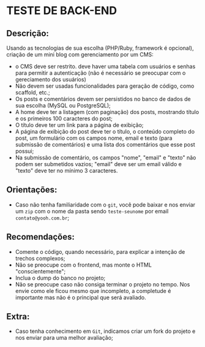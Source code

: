 # TESTE DE BACK-END

## Descrição:
Usando as tecnologias de sua escolha (PHP/Ruby, framework é opcional), criação de um mini blog com gerenciamento por um CMS:

- o CMS deve ser restrito. deve haver uma tabela com usuários e senhas para permitir a autenticação (não é necessário se preocupar com o gereciamento dos usuários)
- Não devem ser usadas funcionalidades para geração de código, como scaffold, etc.;
- Os posts e comentários devem ser persistidos no banco de dados de sua escolha (MySQL ou PostgreSQL);
- A home deve ter a listagem (com paginação) dos posts, mostrando título e os primeiros 100 caracteres do post;
- O título deve ter um link para a página de exibição;
- A página de exibição do post deve ter o título, o conteúdo completo do post, um formulário com os campos nome, email e texto (para submissão de comentários) e uma lista dos comentários que esse post possui;
- Na submissão de comentário, os campos "nome", "email" e "texto" não podem ser submetidos vazios; "email" deve ser um email válido e "texto" deve ter no mínimo 3 caracteres.

## Orientações:
- Caso não tenha familiaridade com o `git`, você pode baixar e nos enviar um `zip` com o nome da pasta sendo `teste-seunome` por email `contato@yooh.com.br`;

## Recomendações:
* Comente o código, quando necessário, para explicar a intenção de trechos complexos;
* Não se preocupe com o frontend, mas monte o HTML "conscientemente";
* Inclua o dump do banco no projeto;
* Não se preocupe caso não consiga terminar o projeto no tempo. Nos envie como ele ficou mesmo que incompleto, a completude é importante mas não é o principal que será avaliado.

## Extra:
- Caso tenha conhecimento em `Git`, indicamos criar um fork do projeto e nos enviar para uma melhor avaliação;
